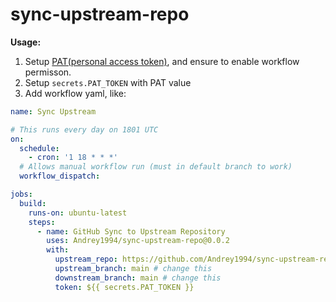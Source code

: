 # sync-upstream-repo

**Usage:**

1. Setup [PAT(personal access token)](https://docs.github.com/en/authentication/keeping-your-account-and-data-secure/creating-a-personal-access-token), and ensure to enable workflow permisson.
1. Setup `secrets.PAT_TOKEN` with PAT value
1. Add workflow yaml, like:


```yaml
name: Sync Upstream

# This runs every day on 1801 UTC
on:
  schedule:
    - cron: '1 18 * * *'
  # Allows manual workflow run (must in default branch to work)
  workflow_dispatch:

jobs:
  build:
    runs-on: ubuntu-latest
    steps:
      - name: GitHub Sync to Upstream Repository
        uses: Andrey1994/sync-upstream-repo@0.0.2
        with: 
          upstream_repo: https://github.com/Andrey1994/sync-upstream-repo # change this
          upstream_branch: main # change this
          downstream_branch: main # change this
          token: ${{ secrets.PAT_TOKEN }}
```
